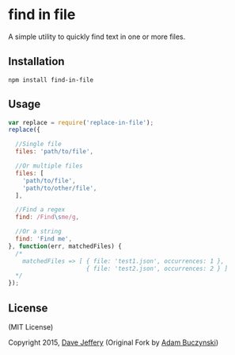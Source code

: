# find in file
A simple utility to quickly find text in one or more files.

## Installation
```shell
npm install find-in-file
```

## Usage
```js
var replace = require('replace-in-file');
replace({

  //Single file
  files: 'path/to/file',

  //Or multiple files
  files: [
    'path/to/file',
    'path/to/other/file',
  ],

  //Find a regex
  find: /Find\sme/g,

  //Or a string
  find: 'Find me',
}, function(err, matchedFiles) {
  /*
    matchedFiles => [ { file: 'test1.json', occurrences: 1 },
                      { file: 'test2.json', occurrences: 2 } ]
  */
});
```

## License
(MIT License)

Copyright 2015, [Dave Jeffery](http://www.davejeffery.com) (Original Fork by [Adam Buczynski](http://adambuczynski.com))
